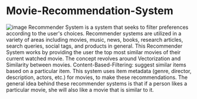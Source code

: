 # Movie-Recommendation-System
![image](https://user-images.githubusercontent.com/98599230/176836161-f80c29c8-7c87-41e4-9943-3354c2027949.png)
Recommender System is a system that seeks to filter preferences according to the user's choices. Recommender systems are utilized in a variety of areas including movies, music, news, books, research articles, search queries, social tags, and products in general. This Recommender System works by providing the user the top most similar movies of their current watched movie. The concept revolves around Vectorization and Similarity between movies.
Content-Based-Filtering: suggest similar items based on a particular item. This system uses item metadata (genre, director, description, actors, etc.) for movies, to make these recommendations. The general idea behind these recommender systems is that if a person likes a particular movie, she will also like a movie that is similar to it.

